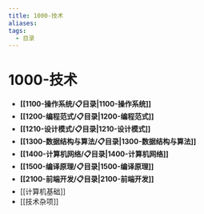 ```yaml
---
title: 1000-技术
aliases:
tags:
  - 目录
---
```


# 1000-技术

- **[[1100-操作系统/📋目录|1100-操作系统]]**
- **[[1200-编程范式/📋目录|1200-编程范式]]**
- **[[1210-设计模式/📋目录|1210-设计模式]]**
- **[[1300-数据结构与算法/📋目录|1300-数据结构与算法]]**
- **[[1400-计算机网络/📋目录|1400-计算机网络]]**
- **[[1500-编译原理/📋目录|1500-编译原理]]**
- **[[2100-前端开发/📋目录|2100-前端开发]]**
- [[计算机基础]]
- [[技术杂项]]
